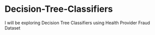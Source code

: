 # Decision-Tree-Classifiers
 I will be exploring Decision Tree Classifiers using Health Provider Fraud Dataset
